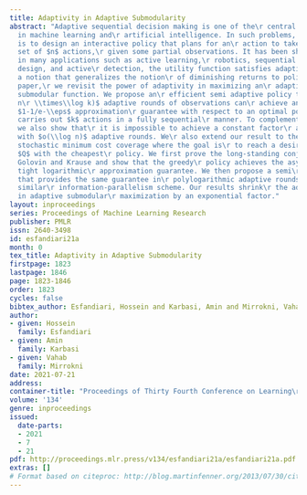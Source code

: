 ```yaml
---
title: Adaptivity in Adaptive Submodularity
abstract: "Adaptive sequential decision making is one of the\r central challenges
  in machine learning and\r artificial intelligence. In such problems, the goal\r
  is to design an interactive policy that plans for an\r action to take, from a finite
  set of $n$ actions,\r given some partial observations. It has been shown\r that
  in many applications such as active learning,\r robotics, sequential experimental
  design, and active\r detection, the utility function satisfies adaptive\r submodularity,
  a notion that generalizes the notion\r of diminishing returns to policies.  In this
  paper,\r we revisit the power of adaptivity in maximizing an\r adaptive monotone
  submodular function. We propose an\r efficient semi adaptive policy that with $O(\\log
  n\r \\times\\log k)$ adaptive rounds of observations can\r achieve an almost tight
  $1-1/e-\\eps$ approximation\r guarantee with respect to an optimal policy that\r
  carries out $k$ actions in a fully sequential\r manner. To complement our results,
  we also show that\r it is impossible to achieve a constant factor\r approximation
  with $o(\\log n)$ adaptive rounds. We\r also extend our result to the case of adaptive\r
  stochastic minimum cost coverage where the goal is\r to reach a desired utility
  $Q$ with the cheapest\r policy. We first prove the long-standing conjecture\r by
  Golovin and Krause and show that the greedy\r policy achieves the asymptotically
  tight logarithmic\r approximation guarantee. We then propose a semi\r adaptive policy
  that provides the same guarantee in\r polylogarithmic adaptive rounds through a
  similar\r information-parallelism scheme. Our results shrink\r the adaptivity gap
  in adaptive submodular\r maximization by an exponential factor."
layout: inproceedings
series: Proceedings of Machine Learning Research
publisher: PMLR
issn: 2640-3498
id: esfandiari21a
month: 0
tex_title: Adaptivity in Adaptive Submodularity
firstpage: 1823
lastpage: 1846
page: 1823-1846
order: 1823
cycles: false
bibtex_author: Esfandiari, Hossein and Karbasi, Amin and Mirrokni, Vahab
author:
- given: Hossein
  family: Esfandiari
- given: Amin
  family: Karbasi
- given: Vahab
  family: Mirrokni
date: 2021-07-21
address:
container-title: "Proceedings of Thirty Fourth Conference on Learning\r Theory"
volume: '134'
genre: inproceedings
issued:
  date-parts:
  - 2021
  - 7
  - 21
pdf: http://proceedings.mlr.press/v134/esfandiari21a/esfandiari21a.pdf
extras: []
# Format based on citeproc: http://blog.martinfenner.org/2013/07/30/citeproc-yaml-for-bibliographies/
---
```

